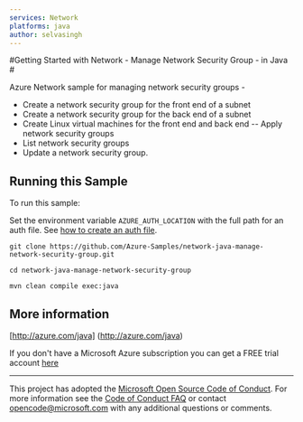 ```yaml
---
services: Network
platforms: java
author: selvasingh
---
```


#Getting Started with Network - Manage Network Security Group - in Java #


  Azure Network sample for managing network security groups -
   - Create a network security group for the front end of a subnet
   - Create a network security group for the back end of a subnet
   - Create Linux virtual machines for the front end and back end
   -- Apply network security groups
   - List network security groups
   - Update a network security group.
 

## Running this Sample ##

To run this sample:

Set the environment variable `AZURE_AUTH_LOCATION` with the full path for an auth file. See [how to create an auth file](https://github.com/Azure/azure-sdk-for-java/blob/master/AUTH.md).

    git clone https://github.com/Azure-Samples/network-java-manage-network-security-group.git

    cd network-java-manage-network-security-group

    mvn clean compile exec:java

## More information ##

[http://azure.com/java] (http://azure.com/java)

If you don't have a Microsoft Azure subscription you can get a FREE trial account [here](http://go.microsoft.com/fwlink/?LinkId=330212)

---

This project has adopted the [Microsoft Open Source Code of Conduct](https://opensource.microsoft.com/codeofconduct/). For more information see the [Code of Conduct FAQ](https://opensource.microsoft.com/codeofconduct/faq/) or contact [opencode@microsoft.com](mailto:opencode@microsoft.com) with any additional questions or comments.